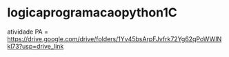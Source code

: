 # logicaprogramacaopython1C

 atividade PA = https://drive.google.com/drive/folders/1Yv45bsArpFJvfrk72Yg62qPoWWINkl73?usp=drive_link
